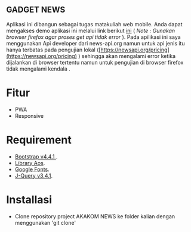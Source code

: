 ﻿## GADGET NEWS 
Aplikasi ini dibangun sebagai tugas matakuliah web mobile. Anda dapat mengakses demo aplikasi ini melalui link berikut [ini](https://wireless-ie.com) ( _Note : Gunakan browser firefox agar proses get api tidak error_ ). 
Pada apilikasi ini saya menggunakan Api developer dari news-api.org namun untuk api jenis itu hanya terbatas pada pengujian lokal ([https://newsapi.org/pricing](https://newsapi.org/pricing) ) sehingga akan mengalami error ketika dijalankan di browser tertentu namun untuk pengujian di browser firefox tidak mengalami kendala .

# Fitur #
- PWA
- Responsive

# Requirement #

- [Bootstrap v4.4.1 ](https://getbootstrap.com/).
- [Library Aos](http://michalsnik.github.io/aos/).
- [Google Fonts](https://fonts.google.com/).
- [J-Query v3.4.1](https://jquery.com/).

# Installasi #
- Clone repository project AKAKOM NEWS ke folder kalian dengan menggunakan 'git clone'












